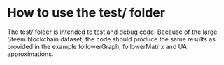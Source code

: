 # How to use the test/ folder
The test/ folder is intended to test and debug code. Because of the large Steem blockchain dataset, the code should produce the same results as provided in the example followerGraph, followerMatrix and UA approximations.
